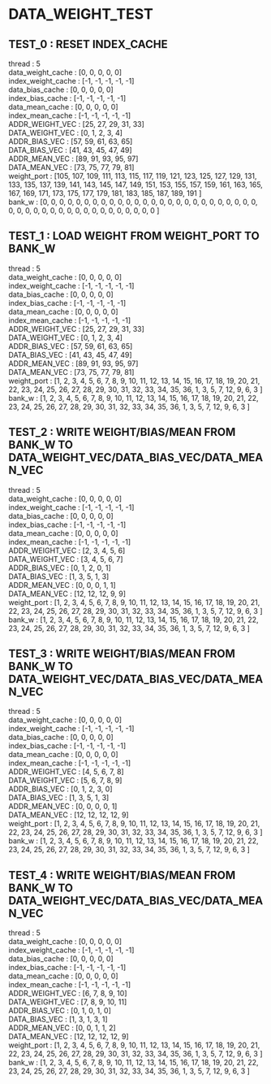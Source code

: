 # DATA_WEIGHT_TEST

## TEST_0 : RESET INDEX_CACHE

thread : 5  
data_weight_cache : [0, 0, 0, 0, 0]  
index_weight_cache : [-1, -1, -1, -1, -1]  
data_bias_cache : [0, 0, 0, 0, 0]  
index_bias_cache : [-1, -1, -1, -1, -1]  
data_mean_cache : [0, 0, 0, 0, 0]  
index_mean_cache : [-1, -1, -1, -1, -1]  
ADDR_WEIGHT_VEC : [25, 27, 29, 31, 33]  
DATA_WEIGHT_VEC : [0, 1, 2, 3, 4]  
ADDR_BIAS_VEC : [57, 59, 61, 63, 65]  
DATA_BIAS_VEC : [41, 43, 45, 47, 49]  
ADDR_MEAN_VEC : [89, 91, 93, 95, 97]  
DATA_MEAN_VEC : [73, 75, 77, 79, 81]  
weight_port : [105, 107, 109, 111, 113, 115, 117, 119, 121, 123, 125, 127, 129, 131, 133,
135, 137, 139, 141, 143, 145, 147, 149, 151, 153, 155, 157, 159, 161, 163,
165, 167, 169, 171, 173, 175, 177, 179, 181, 183, 185, 187, 189, 191 ]  
bank_w : [0, 0, 0, 0, 0, 0, 0, 0, 0, 0, 0, 0, 0, 0, 0,
0, 0, 0, 0, 0, 0, 0, 0, 0, 0, 0, 0, 0, 0, 0,
0, 0, 0, 0, 0, 0, 0, 0, 0, 0, 0, 0, 0, 0 ]  

## TEST_1 : LOAD WEIGHT FROM WEIGHT_PORT TO BANK_W

thread : 5  
data_weight_cache : [0, 0, 0, 0, 0]  
index_weight_cache : [-1, -1, -1, -1, -1]  
data_bias_cache : [0, 0, 0, 0, 0]  
index_bias_cache : [-1, -1, -1, -1, -1]  
data_mean_cache : [0, 0, 0, 0, 0]  
index_mean_cache : [-1, -1, -1, -1, -1]  
ADDR_WEIGHT_VEC : [25, 27, 29, 31, 33]  
DATA_WEIGHT_VEC : [0, 1, 2, 3, 4]  
ADDR_BIAS_VEC : [57, 59, 61, 63, 65]  
DATA_BIAS_VEC : [41, 43, 45, 47, 49]  
ADDR_MEAN_VEC : [89, 91, 93, 95, 97]  
DATA_MEAN_VEC : [73, 75, 77, 79, 81]  
weight_port : [1, 2, 3, 4, 5, 6, 7, 8, 9, 10, 11, 12, 13, 14, 15,
16, 17, 18, 19, 20, 21, 22, 23, 24, 25, 26, 27, 28, 29, 30,
31, 32, 33, 34, 35, 36, 1, 3, 5, 7, 12, 9, 6, 3 ]  
bank_w : [1, 2, 3, 4, 5, 6, 7, 8, 9, 10, 11, 12, 13, 14, 15,
16, 17, 18, 19, 20, 21, 22, 23, 24, 25, 26, 27, 28, 29, 30,
31, 32, 33, 34, 35, 36, 1, 3, 5, 7, 12, 9, 6, 3 ]  

## TEST_2 : WRITE WEIGHT/BIAS/MEAN FROM BANK_W TO DATA_WEIGHT_VEC/DATA_BIAS_VEC/DATA_MEAN_VEC

thread : 5  
data_weight_cache : [0, 0, 0, 0, 0]  
index_weight_cache : [-1, -1, -1, -1, -1]  
data_bias_cache : [0, 0, 0, 0, 0]  
index_bias_cache : [-1, -1, -1, -1, -1]  
data_mean_cache : [0, 0, 0, 0, 0]  
index_mean_cache : [-1, -1, -1, -1, -1]  
ADDR_WEIGHT_VEC : [2, 3, 4, 5, 6]  
DATA_WEIGHT_VEC : [3, 4, 5, 6, 7]  
ADDR_BIAS_VEC : [0, 1, 2, 0, 1]  
DATA_BIAS_VEC : [1, 3, 5, 1, 3]  
ADDR_MEAN_VEC : [0, 0, 0, 1, 1]  
DATA_MEAN_VEC : [12, 12, 12, 9, 9]  
weight_port : [1, 2, 3, 4, 5, 6, 7, 8, 9, 10, 11, 12, 13, 14, 15,
16, 17, 18, 19, 20, 21, 22, 23, 24, 25, 26, 27, 28, 29, 30,
31, 32, 33, 34, 35, 36, 1, 3, 5, 7, 12, 9, 6, 3 ]  
bank_w : [1, 2, 3, 4, 5, 6, 7, 8, 9, 10, 11, 12, 13, 14, 15,
16, 17, 18, 19, 20, 21, 22, 23, 24, 25, 26, 27, 28, 29, 30,
31, 32, 33, 34, 35, 36, 1, 3, 5, 7, 12, 9, 6, 3 ]  

## TEST_3 : WRITE WEIGHT/BIAS/MEAN FROM BANK_W TO DATA_WEIGHT_VEC/DATA_BIAS_VEC/DATA_MEAN_VEC

thread : 5  
data_weight_cache : [0, 0, 0, 0, 0]  
index_weight_cache : [-1, -1, -1, -1, -1]  
data_bias_cache : [0, 0, 0, 0, 0]  
index_bias_cache : [-1, -1, -1, -1, -1]  
data_mean_cache : [0, 0, 0, 0, 0]  
index_mean_cache : [-1, -1, -1, -1, -1]  
ADDR_WEIGHT_VEC : [4, 5, 6, 7, 8]  
DATA_WEIGHT_VEC : [5, 6, 7, 8, 9]  
ADDR_BIAS_VEC : [0, 1, 2, 3, 0]  
DATA_BIAS_VEC : [1, 3, 5, 1, 3]  
ADDR_MEAN_VEC : [0, 0, 0, 0, 1]  
DATA_MEAN_VEC : [12, 12, 12, 12, 9]  
weight_port : [1, 2, 3, 4, 5, 6, 7, 8, 9, 10, 11, 12, 13, 14, 15,
16, 17, 18, 19, 20, 21, 22, 23, 24, 25, 26, 27, 28, 29, 30,
31, 32, 33, 34, 35, 36, 1, 3, 5, 7, 12, 9, 6, 3 ]  
bank_w : [1, 2, 3, 4, 5, 6, 7, 8, 9, 10, 11, 12, 13, 14, 15,
16, 17, 18, 19, 20, 21, 22, 23, 24, 25, 26, 27, 28, 29, 30,
31, 32, 33, 34, 35, 36, 1, 3, 5, 7, 12, 9, 6, 3 ]  

## TEST_4 : WRITE WEIGHT/BIAS/MEAN FROM BANK_W TO DATA_WEIGHT_VEC/DATA_BIAS_VEC/DATA_MEAN_VEC

thread : 5  
data_weight_cache : [0, 0, 0, 0, 0]  
index_weight_cache : [-1, -1, -1, -1, -1]  
data_bias_cache : [0, 0, 0, 0, 0]  
index_bias_cache : [-1, -1, -1, -1, -1]  
data_mean_cache : [0, 0, 0, 0, 0]  
index_mean_cache : [-1, -1, -1, -1, -1]  
ADDR_WEIGHT_VEC : [6, 7, 8, 9, 10]  
DATA_WEIGHT_VEC : [7, 8, 9, 10, 11]  
ADDR_BIAS_VEC : [0, 1, 0, 1, 0]  
DATA_BIAS_VEC : [1, 3, 1, 3, 1]  
ADDR_MEAN_VEC : [0, 0, 1, 1, 2]  
DATA_MEAN_VEC : [12, 12, 12, 12, 9]  
weight_port : [1, 2, 3, 4, 5, 6, 7, 8, 9, 10, 11, 12, 13, 14, 15,
16, 17, 18, 19, 20, 21, 22, 23, 24, 25, 26, 27, 28, 29, 30,
31, 32, 33, 34, 35, 36, 1, 3, 5, 7, 12, 9, 6, 3 ]  
bank_w : [1, 2, 3, 4, 5, 6, 7, 8, 9, 10, 11, 12, 13, 14, 15,
16, 17, 18, 19, 20, 21, 22, 23, 24, 25, 26, 27, 28, 29, 30,
31, 32, 33, 34, 35, 36, 1, 3, 5, 7, 12, 9, 6, 3 ]  

